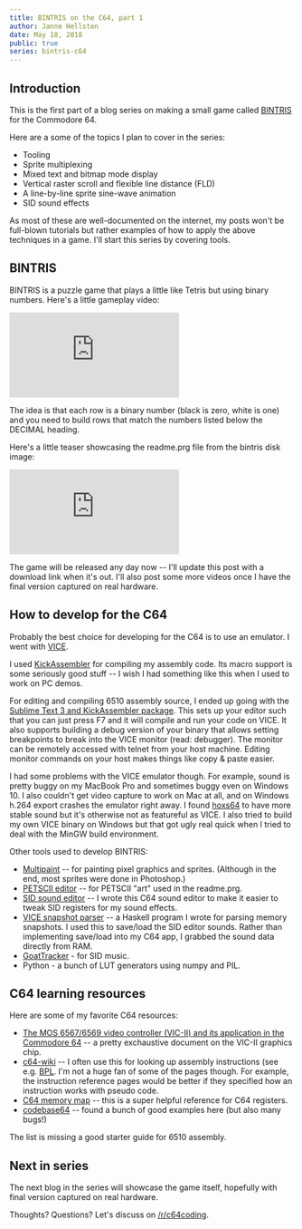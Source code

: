 ```yaml
---
title: BINTRIS on the C64, part 1
author: Janne Hellsten
date: May 18, 2018
public: true
series: bintris-c64
---
```


Introduction
------------

This is the first part of a blog series on making a small game called [BINTRIS][bintris] for the Commodore 64.

Here are a some of the topics I plan to cover in the series:

* Tooling
* Sprite multiplexing
* Mixed text and bitmap mode display
* Vertical raster scroll and flexible line distance (FLD)
* A line-by-line sprite sine-wave animation
* SID sound effects

As most of these are well-documented on the internet, my posts won't be full-blown tutorials but rather examples of how to apply the above techniques in a game.  I'll start this series by covering tools.

BINTRIS
-------

BINTRIS is a puzzle game that plays a little like Tetris but using binary numbers.  Here's a little gameplay video:

<div class="youtube">
<iframe class="video" src="https://www.youtube.com/embed/RSAlFunPlYI?rel=0&amp;controls=0&amp;showinfo=0" frameborder="0" allow="autoplay; encrypted-media" allowfullscreen></iframe>
</div>

The idea is that each row is a binary number (black is zero, white is one) and you need to build rows that match the numbers listed below the DECIMAL heading.

Here's a little teaser showcasing the readme.prg file from the bintris disk image:

<div class="youtube">
<iframe class="video" src="https://www.youtube.com/embed/AYDKdRmlxFs?rel=0&amp;controls=0&amp;showinfo=0" frameborder="0" allow="autoplay; encrypted-media" allowfullscreen></iframe>
</div>

The game will be released any day now -- I'll update this post with a download link when it's out.  I'll also post some more videos once I have the final version captured on real hardware.

How to develop for the C64
--------------------------

Probably the best choice for developing for the C64 is to use an emulator.  I went with [VICE](vice).

I used [KickAssembler](kickass) for compiling my assembly code.  Its macro support is some seriously good stuff -- I wish I had something like this when I used to work on PC demos.

For editing and compiling 6510 assembly source, I ended up going with the [Sublime Text 3 and KickAssembler package](https://packagecontrol.io/packages/Kick%20Assembler%20(C64)).  This sets up your editor such that you can just press F7 and it will compile and run your code on VICE.  It also supports building a debug version of your binary that allows setting breakpoints to break into the VICE monitor (read: debugger).  The monitor can be remotely accessed with telnet from your host machine.  Editing monitor commands on your host makes things like copy & paste easier.

I had some problems with the VICE emulator though.  For example, sound is pretty buggy on my MacBook Pro and sometimes buggy even on Windows 10.  I also couldn't get video capture to work on Mac at all, and on Windows h.264 export crashes the emulator right away.  I found [hoxs64](http://www.hoxs64.net/default.aspx) to have more stable sound but it's otherwise not as featureful as VICE.  I also tried to build my own VICE binary on Windows but that got ugly real quick when I tried to deal with the MinGW build environment.

Other tools used to develop BINTRIS:

* [Multipaint](multipaint) -- for painting pixel graphics and sprites.  (Although in the end, most sprites were done in Photoshop.)
* [PETSCII editor](petscii) -- for PETSCII "art" used in the readme.prg.
* [SID sound editor](https://github.com/nurpax/c64-sid-edit) -- I wrote this C64 sound editor to make it easier to tweak SID registers for my sound effects.
* [VICE snapshot parser](https://github.com/nurpax/c64-sid-edit/blob/master/GrabSounds.hs) -- a Haskell program I wrote for parsing memory snapshots.  I used this to save/load the SID editor sounds.  Rather than implementing save/load into my C64 app, I grabbed the sound data directly from RAM.
* [GoatTracker](https://sourceforge.net/projects/goattracker2/) - for SID music.
* Python - a bunch of LUT generators using numpy and PIL.

C64 learning resources
----------------------

Here are some of my favorite C64 resources:

* [The MOS 6567/6569 video controller (VIC-II) and its application in the Commodore 64](http://www.zimmers.net/cbmpics/cbm/c64/vic-ii.txt)
 -- a pretty exchaustive document on the VIC-II graphics chip.
* [c64-wiki](https://www.c64-wiki.com/wiki/Main_Page) -- I often use this for looking up assembly instructions (see e.g. [BPL](https://www.c64-wiki.com/wiki/BPL).  I'm not a huge fan of some of the pages though.  For example, the instruction reference pages would be better if they specified how an instruction works with pseudo code.
* [C64 memory map](http://sta.c64.org/cbm64mem.html) -- this is a super helpful reference for C64 registers.
* [codebase64](http://codebase64.org/doku.php) -- found a bunch of good examples here (but also many bugs!)

The list is missing a good starter guide for 6510 assembly.

Next in series
--------------

The next blog in the series will showcase the game itself, hopefully with final version captured on real hardware.

<!--$snippet("includes/bintris-c64-series.html")$-->

<!--
Bug:

<blockquote class="twitter-tweet" data-lang="en"><p lang="en" dir="ltr">You can tell the release day is near when your game goes all wonky like this. <a href="https://twitter.com/hashtag/bintris?src=hash&amp;ref_src=twsrc%5Etfw">#bintris</a> <a href="https://twitter.com/hashtag/c64?src=hash&amp;ref_src=twsrc%5Etfw">#c64</a> <a href="https://t.co/Dr7orgnkSF">pic.twitter.com/Dr7orgnkSF</a></p>&mdash; Janne Hellsten (@nurpax) <a href="https://twitter.com/nurpax/status/993934121935228929?ref_src=twsrc%5Etfw">May 8, 2018</a></blockquote>
<script async src="https://platform.twitter.com/widgets.js" charset="utf-8"></script>
-->

<!--
<div class="youtube">
<iframe class="video" src="https://www.youtube.com/embed/8UjTcipfRJc?rel=0" frameborder="0" allow="autoplay; encrypted-media" allowfullscreen></iframe>
</div>
-->

Thoughts?  Questions?  Let's discuss on [/r/c64coding](https://www.reddit.com/r/c64coding).

[bintris]: http://nurpax.com/bintris
[css3stars]: https://codepen.io/keithclark/pen/ibEnk
[animated]: https://facebook.github.io/react-native/docs/animated.html
[vice]: http://vice-emu.sourceforge.net/
[kickass]: http://www.theweb.dk/KickAssembler/Main.html#frontpage
[multipaint]: http://multipaint.kameli.net/
[petscii]: http://www.kameli.net/marq/?page_id=2717
